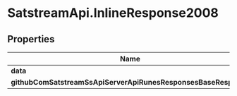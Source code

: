 # SatstreamApi.InlineResponse2008

## Properties
Name | Type | Description | Notes
------------ | ------------- | ------------- | -------------
**data** | [**[ResponsesRuneInfo]**](ResponsesRuneInfo.md) |  | [optional] 
**githubComSatstreamSsApiServerApiRunesResponsesBaseResponse** | [**GithubComSatstreamSsApiServerApiRunesResponsesBaseResponse**](GithubComSatstreamSsApiServerApiRunesResponsesBaseResponse.md) |  | [optional] 


